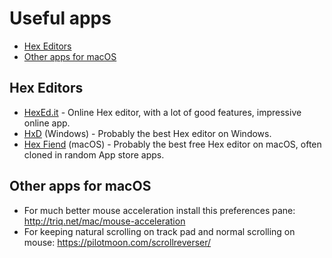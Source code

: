 # Useful apps

- [Hex Editors](#hex-editors)
- [Other apps for macOS](#other-apps-for-macos)


## Hex Editors

- [HexEd.it](https://hexed.it/) - Online Hex editor, with a lot of good features, impressive online app.
- [HxD](https://mh-nexus.de/en/hxd/) (Windows) - Probably the best Hex editor on Windows.
- [Hex Fiend](https://hexfiend.com) (macOS) - Probably the best free Hex editor on macOS, often cloned in random App store apps.


## Other apps for macOS

- For much better mouse acceleration install this preferences pane: http://triq.net/mac/mouse-acceleration
- For keeping natural scrolling on track pad and normal scrolling on mouse: https://pilotmoon.com/scrollreverser/
